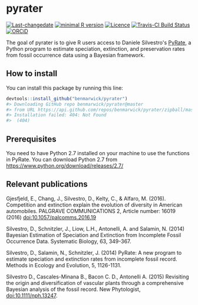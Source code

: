 <!-- README.md is generated from README.Rmd. Please edit that file -->
pyrater
=======

[![Last-changedate](https://img.shields.io/badge/last%20change-2017--06--10-brightgreen.svg)](https://github.com/benmarwick/mjbtramp/commits/master) [![minimal R version](https://img.shields.io/badge/R%3E%3D-3.4.0-brightgreen.svg)](https://cran.r-project.org/) [![Licence](https://img.shields.io/github/license/mashape/apistatus.svg)](http://choosealicense.com/licenses/mit/) [![Travis-CI Build Status](https://travis-ci.org/benmarwick/pyrater.png?branch=master)](https://travis-ci.org/benmarwick/pyrater) [![ORCiD](https://img.shields.io/badge/ORCiD-0000--0001--7879--4531-green.svg)](http://orcid.org/0000-0001-7879-4531)

The goal of pyrater is to give R users access to Daniele Silvestro's [PyRate](https://github.com/dsilvestro/PyRate), a Python program to estimate speciation, extinction, and preservation rates from fossil occurrence data using a Bayesian framework.

How to install
--------------

You can install this package by running this line:

``` r
devtools::install_github("benmarwick/pyrater")
#> Downloading GitHub repo benmarwick/pyrater@master
#> from URL https://api.github.com/repos/benmarwick/pyrater/zipball/master
#> Installation failed: 404: Not Found
#>  (404)
```

Prerequisites
-------------

You need to have Python 2.7 installed on your machine to use the functions in PyRate. You can download Python 2.7 from <https://www.python.org/download/releases/2.7/>

Relevant publications
---------------------

Gjesfjeld, E., Chang, J., Silvestro, D., Kelty, C., & Alfaro, M. (2016). Competition and extinction explain the evolution of diversity in American automobiles. PALGRAVE COMMUNICATIONS 2, Article number: 16019 (2016) <doi:10.1057/palcomms.2016.19>

Silvestro, D., Schnitzler, J., Liow, L.H., Antonelli, A. and Salamin, N. (2014) Bayesian Estimation of Speciation and Extinction from Incomplete Fossil Occurrence Data. Systematic Biology, 63, 349-367.

Silvestro, D., Salamin, N., Schnitzler, J. (2014) PyRate: A new program to estimate speciation and extinction rates from incomplete fossil record. Methods in Ecology and Evolution, 5, 1126-1131.

Silvestro D., Cascales-Minana B., Bacon C. D., Antonelli A. (2015) Revisiting the origin and diversification of vascular plants through a comprehensive Bayesian analysis of the fossil record. New Phytologist, <doi:10.1111/nph.13247>.
